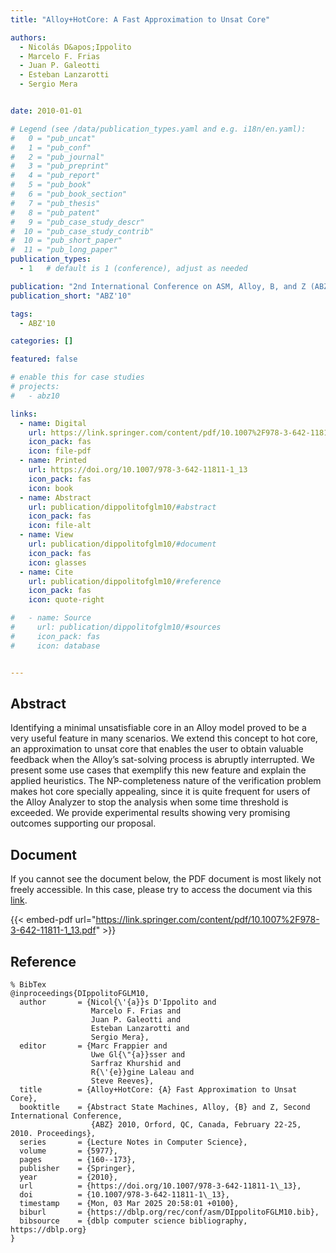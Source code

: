 ```yaml
---
title: "Alloy+HotCore: A Fast Approximation to Unsat Core"

authors:
  - Nicolás D&apos;Ippolito
  - Marcelo F. Frias
  - Juan P. Galeotti
  - Esteban Lanzarotti
  - Sergio Mera


date: 2010-01-01

# Legend (see /data/publication_types.yaml and e.g. i18n/en.yaml): 
#   0 = "pub_uncat"
#   1 = "pub_conf"
#   2 = "pub_journal"
#   3 = "pub_preprint"
#   4 = "pub_report"
#   5 = "pub_book"
#   6 = "pub_book_section"
#   7 = "pub_thesis"
#   8 = "pub_patent"
#   9 = "pub_case_study_descr"
#  10 = "pub_case_study_contrib"
#  10 = "pub_short_paper"
#  11 = "pub_long_paper"
publication_types:
  - 1   # default is 1 (conference), adjust as needed

publication: "2nd International Conference on ASM, Alloy, B, and Z (ABZ'10)"
publication_short: "ABZ'10"

tags:
  - ABZ'10

categories: []

featured: false

# enable this for case studies
# projects:
#   - abz10

links:
  - name: Digital
    url: https://link.springer.com/content/pdf/10.1007%2F978-3-642-11811-1_13.pdf
    icon_pack: fas
    icon: file-pdf
  - name: Printed
    url: https://doi.org/10.1007/978-3-642-11811-1_13
    icon_pack: fas
    icon: book
  - name: Abstract
    url: publication/dippolitofglm10/#abstract
    icon_pack: fas
    icon: file-alt
  - name: View
    url: publication/dippolitofglm10/#document
    icon_pack: fas
    icon: glasses
  - name: Cite
    url: publication/dippolitofglm10/#reference
    icon_pack: fas
    icon: quote-right

#   - name: Source
#     url: publication/dippolitofglm10/#sources
#     icon_pack: fas
#     icon: database


---
```


## Abstract

Identifying a minimal unsatisfiable core in an Alloy model proved to be a very useful feature in many scenarios. We extend this concept to hot core, an approximation to unsat core that enables the user to obtain valuable feedback when the Alloy’s sat-solving process is abruptly interrupted. We present some use cases that exemplify this new feature and explain the applied heuristics. The NP-completeness nature of the verification problem makes hot core specially appealing, since it is quite frequent for users of the Alloy Analyzer to stop the analysis when some time threshold is exceeded. We provide experimental results showing very promising outcomes supporting our proposal.

## Document

If you cannot see the document below, the PDF document is most likely not freely accessible. In this case, please try to access the document via this <a href="https://link.springer.com/content/pdf/10.1007%2F978-3-642-11811-1_13.pdf">link</a>.

{{< embed-pdf url="https://link.springer.com/content/pdf/10.1007%2F978-3-642-11811-1_13.pdf" >}}

## Reference

```
% BibTex
@inproceedings{DIppolitoFGLM10,
  author       = {Nicol{\'{a}}s D'Ippolito and
                  Marcelo F. Frias and
                  Juan P. Galeotti and
                  Esteban Lanzarotti and
                  Sergio Mera},
  editor       = {Marc Frappier and
                  Uwe Gl{\"{a}}sser and
                  Sarfraz Khurshid and
                  R{\'{e}}gine Laleau and
                  Steve Reeves},
  title        = {Alloy+HotCore: {A} Fast Approximation to Unsat Core},
  booktitle    = {Abstract State Machines, Alloy, {B} and Z, Second International Conference,
                  {ABZ} 2010, Orford, QC, Canada, February 22-25, 2010. Proceedings},
  series       = {Lecture Notes in Computer Science},
  volume       = {5977},
  pages        = {160--173},
  publisher    = {Springer},
  year         = {2010},
  url          = {https://doi.org/10.1007/978-3-642-11811-1\_13},
  doi          = {10.1007/978-3-642-11811-1\_13},
  timestamp    = {Mon, 03 Mar 2025 20:58:01 +0100},
  biburl       = {https://dblp.org/rec/conf/asm/DIppolitoFGLM10.bib},
  bibsource    = {dblp computer science bibliography, https://dblp.org}
}


```

<!-- # add information for case study papers (if available)
## Sources

- **Used formal method:**
  [ASM](/method/asm)
- **Resources and tools:**
  Asmeta

For more information, please contact the <a href ="mailto:silvia.bonfanti@unibg.it;arcaini@nii.ac.jp;angelo.gargantini@unibg.it;scandurra@unibg.it;elvinia.riccobene@unimi.it">authors</a>-->

